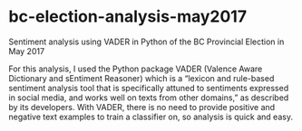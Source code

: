 # bc-election-analysis-may2017
Sentiment analysis using VADER in Python of the BC Provincial Election in May 2017

For this analysis, I used the Python package VADER (Valence Aware Dictionary and sEntiment Reasoner) which is a “lexicon and rule-based sentiment analysis tool that is specifically attuned to sentiments expressed in social media, and works well on texts from other domains,” as described by its developers. With VADER, there is no need to provide positive and negative text examples to train a classifier on, so analysis is quick and easy.
